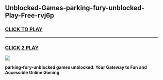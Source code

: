 
## Unblocked-Games-parking-fury-unblocked-Play-Free-rvj6p
<h3>
<a href="https://premium76.site?title=parking-fury-unblocked&ref=10A">CLICK TO PLAY</a></h3>
<hr>

<h3>
<a href="https://premium76.site?title=parking-fury-unblocked&ref=10A">CLICK 2 PLAY</a>
  
</h3>

<a href="https://premium76.site?title=parking-fury-unblocked&ref=10A"><img src="https://clearcache.store/games.png"></a>


**parking-fury-unblocked games unblocked: Your Gateway to Fun and Accessible Online Gaming**
